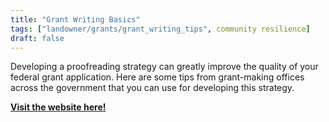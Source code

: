 ```yaml
---
title: "Grant Writing Basics"
tags: ["landowner/grants/grant_writing_tips", community resilience]  
draft: false
---
```


Developing a proofreading strategy can greatly improve the quality of your federal grant application.  Here are some tips from grant-making offices across the government that you can use for developing this strategy.

[**Visit the website here!**](https://grantsgovprod.wordpress.com/category/learngrants/grant-writing-basics/)

